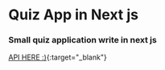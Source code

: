 # Quiz App in Next js

### Small quiz application write in next js

[API HERE :)](https://opentdb.com/api_config.php "opentdb.com"){:target="_blank"}
